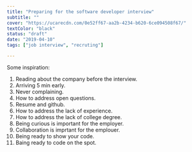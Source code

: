 ```yaml
---
title: "Preparing for the software developer interview"
subtitle: ""
cover: "https://ucarecdn.com/0e52ff67-aa2b-4234-b620-6ce094508f67/"
textColor: "black"
status: "draft"
date: "2019-04-10"
tags: ["job interview", "recruting"]

---
```


Some inspiration:
1. Reading about the company before the interview.
2. Arriving 5 min early.
3. Never complaining.
4. How to address open questions.
5. Resume and github.
6. How to address the lack of experience.
7. How to address the lack of college degree.
8. Being curious is important for the employer.
9. Collaboration is imprtant for the emplouer.
10. Being ready to show your code.
11. Baing ready to code on the spot.
